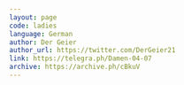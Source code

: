```yaml
---
layout: page
code: ladies
language: German
author: Der Geier
author_url: https://twitter.com/DerGeier21
link: https://telegra.ph/Damen-04-07
archive: https://archive.ph/cBkuV
---
```

